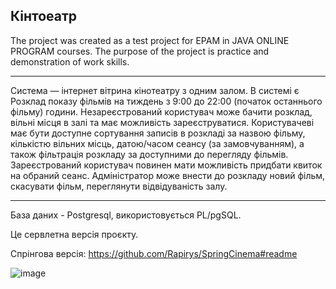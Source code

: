 ## Кінтоеатр
The project was created as a test project for EPAM in JAVA ONLINE PROGRAM courses.
The purpose of the project is practice and demonstration of work skills.
***
Система — інтернет вітрина кінотеатру з одним залом. В системі є Розклад показу фільмів на тиждень з 9:00 до 22:00 (початок останнього фільму) години.
Незареєстрований користувач може бачити розклад, вільні місця в залі та має можливість зареєструватися.
Користувачеві має бути доступне сортування записів в розкладі за назвою фільму, кількістю вільних місць,  датою/часом сеансу (за замовчуванням), а також фільтрація розкладу за доступними до перегляду фільмів.
Зареєстрований користувач повинен мати можливість придбати квиток на обраний сеанс.
Адміністратор може внести до розкладу новий фільм, скасувати фільм, переглянути відвідуваність залу.
***

База даних - Postgresql, використовується PL/pgSQL.

Це сервлетна версія проєкту.

Спрінгова версія: https://github.com/Rapirys/SpringCinema#readme

![image](https://user-images.githubusercontent.com/65134982/158803311-077f8709-6ad9-40e7-9b1d-a31911c6fcd0.png)

